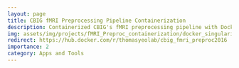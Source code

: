 ```yaml
---
layout: page
title: CBIG fMRI Preprocessing Pipeline Containerization
description: Containerized CBIG's fMRI preprocessing pipeline with Docker and Singularity for cross-platform consistency
img: assets/img/projects/fMRI_Preproc_containerization/docker_singularity.jpg
redirect: https://hub.docker.com/r/thomasyeolab/cbig_fmri_preproc2016
importance: 2
category: Apps and Tools
---
```

